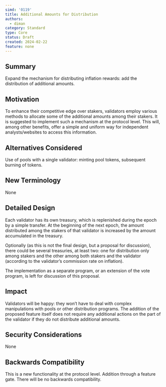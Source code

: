 ```yaml
---
simd: '0119'
title: Additional Amounts for Distribution
authors:
  - diman
category: Standard
type: Core
status: Draft
created: 2024-02-22
feature: none
---
```


## Summary

Expand the mechanism for distributing inflation rewards: add the distribution 
of additional amounts.

## Motivation

To enhance their competitive edge over stakers, validators employ various 
methods to allocate some of the additional amounts among their stakers. It is 
suggested to implement such a mechanism at the protocol level. This will, among 
other benefits, offer a simple and uniform way for independent 
analysts/websites to access this information.

## Alternatives Considered

Use of pools with a single validator: minting pool tokens, subsequent burning 
of tokens.

## New Terminology

None

## Detailed Design

Each validator has its own treasury, which is replenished during the epoch by a 
simple transfer. At the beginning of the next epoch, the amount distributed 
among the stakers of that validator is increased by the amount accumulated in 
the treasury.

Optionally (as this is not the final design, but a proposal for discussion), 
there could be several treasuries, at least two: one for distribution only 
among stakers and the other among both stakers and the validator (according to 
the validator’s commission rate on inflation).

The implementation as a separate program, or an extension of the vote program, 
is left for discussion of this proposal.

## Impact

Validators will be happy: they won’t have to deal with complex manipulations 
with pools or other distribution programs. The addition of the proposed feature 
itself does not require any additional actions on the part of the validator if 
they do not distribute additional amounts.

## Security Considerations

None

## Backwards Compatibility

This is a new functionality at the protocol level. Addition through a feature 
gate. There will be no backwards compatibility.
